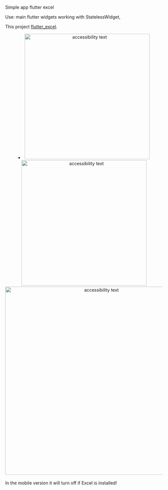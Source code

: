 Simple app flutter excel

Use:
main flutter widgets
working with StatelessWidget, 

This project [flutter_excel](https://github.com/Antonyakov/flutter_excel).
   
<li align="center">
    <img src="https://github.com/Antonyakov/weather_app/blob/master/Screenshot_1673936283.png" width="400" alt="accessibility text">  
    <img src="https://github.com/Antonyakov/weather_app/blob/master/Screenshot_1673936297.png" width="400" alt="accessibility text">
    <img src="https://github.com/Antonyakov/weather_app/blob/master/Screenshot_1673936297.png" width="600" alt="accessibility text">   
</li>

In the mobile version it will turn off if Excel is installed!
